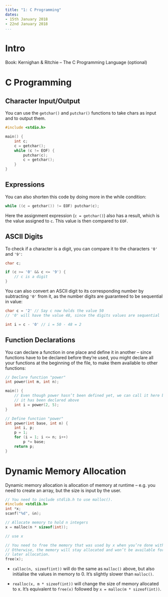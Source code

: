 ```yaml
---
title: "1: C Programming"
dates:
- 15th January 2018
- 22nd January 2018
...
```


# Intro

Book: Kernighan & Ritchie – The C Programming Language (optional)

# C Programming

## Character Input/Output

You can use the `getchar()` and `putchar()` functions to take chars as input and to output them.

```C
#include <stdio.h>

main() {
    int c;
    c = getchar();
    while (c != EOF) {
        putchar(c);
        c = getchar();
    }
}
```

## Expressions

You can also shorten this code by doing more in the while condition:

```C
while ((c = getchar()) != EOF) putchar(c);
```

Here the assignment expression (`c = getchar()`) also has a result, which is the value assigned to `c`. This value is then compared to `EOF`.

## ASCII Digits

To check if a character is a digit, you can compare it to the characters `'0'` and `'9'`:

```C
char c;

if (c >= '0' && c <= '9') {
    // c is a digit
}
```

You can also convert an ASCII digit to its corresponding number by subtracting `'0'` from it, as the number digits are guaranteed to be sequential in value:

```C
char c = '2' // Say c now holds the value 50
// '0' will have the value 48, since the digits values are sequential

int i = c - '0' // i = 50 - 48 = 2
```

## Function Declarations

You can declare a function in one place and define it in another – since functions have to be declared before they’re used, you might declare all your functions at the beginning of the file, to make them available to other functions:

```C
// Declare function "power"
int power(int m, int n);

main() {
    // Even though power hasn’t been defined yet, we can call it here because
    // it has been declared above
    int i = power(2, 5);
}

// Define function "power"
int power(int base, int n) {
    int i, p;
    p = 1;
    for (i = 1; i <= n; i++)
        p *= base;
    return p;
}
```

# Dynamic Memory Allocation

Dynamic memory allocation is allocation of memory at runtime – e.g. you need to create an array, but the size is input by the user.

```C
// You need to include stdlib.h to use malloc().
#include <stdlib.h>
int *x;
scanf("%d", &n);

// Allocate memory to hold n integers
x = malloc(n * sizeof(int));

// use x

// You need to free the memory that was used by x when you’re done with it.
// Otherwise, the memory will stay allocated and won’t be available for
// later allocation.
free(x);
```

* `calloc(n, sizeof(int))` will do the same as `malloc()` above, but also initialise the values in memory to 0. It’s slightly slower than `malloc()`.

* `realloc(x, m * sizeof(int))` will change the size of memory allocated to x. It’s equivalent to `free(x)` followed by `x = malloc(m * sizeof(int))`.
